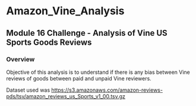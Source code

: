 # Amazon_Vine_Analysis
## Module 16 Challenge - Analysis of Vine US Sports Goods Reviews
### Overview
Objective of this analysis is to understand if there is any bias between Vine reviews of goods between paid and unpaid Vine reviewers.

Dataset used was https://s3.amazonaws.com/amazon-reviews-pds/tsv/amazon_reviews_us_Sports_v1_00.tsv.gz


